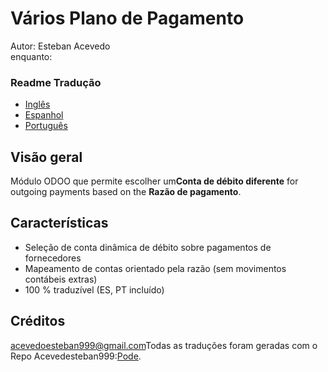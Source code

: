 # Vários Plano de Pagamento

Autor: Esteban Acevedo  
enquanto:

### Readme Tradução

-   [Inglês](README.md)
-   [Espanhol](README.es.md)
-   [Português](README.pt.md)

## Visão geral

Módulo ODOO que permite escolher um**Conta de débito diferente** for outgoing payments based on the **Razão de pagamento**.

## Características

-   Seleção de conta dinâmica de débito sobre pagamentos de fornecedores
-   Mapeamento de contas orientado pela razão (sem movimentos contábeis extras)
-   100 % traduzível (ES, PT incluído)

## Créditos

[acevedoesteban999@gmail.com](mailto:acevedoesteban999@gmail.com)Todas as traduções foram geradas com o Repo Acevedesteban999:[Pode](https://github.com/acevedoesteban999/PoTranslator).
